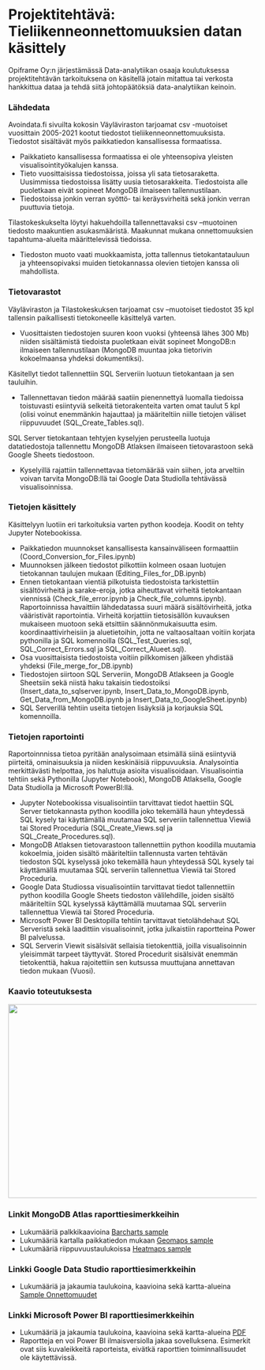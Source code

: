 # Projektitehtävä: Tieliikenneonnettomuuksien datan käsittely

Opiframe Oy:n järjestämässä Data-analytiikan osaaja koulutuksessa projektitehtävän tarkoituksena on käsitellä jotain mitattua tai verkosta hankkittua dataa ja tehdä siitä johtopäätöksiä data-analytiikan keinoin. 

### Lähdedata

Avoindata.fi sivuilta kokosin Väyläviraston tarjoamat csv -muotoiset vuosittain 2005-2021 kootut tiedostot tieliikenneonnettomuuksista. Tiedostot sisältävät myös paikkatiedon kansallisessa formaatissa.
- Paikkatieto kansallisessa formaatissa ei ole yhteensopiva yleisten visualisointityökalujen kanssa.
- Tieto vuosittaisissa tiedostoissa, joissa yli sata tietosaraketta. Uusimmissa tiedostoissa lisätty uusia tietosarakkeita. Tiedostoista alle puoletkaan eivät sopineet MongoDB ilmaiseen tallennustilaan.
- Tiedostoissa jonkin verran syöttö- tai keräysvirheitä sekä jonkin verran puuttuvia tietoja.

Tilastokeskukselta löytyi hakuehdoilla tallennettavaksi csv –muotoinen tiedosto maakuntien asukasmääristä. Maakunnat mukana onnettomuuksien tapahtuma-alueita määrittelevissä tiedoissa.
- Tiedoston muoto vaati muokkaamista, jotta tallennus tietokantatauluun ja yhteensopivaksi muiden tietokannassa olevien tietojen kanssa oli mahdollista.

### Tietovarastot

Väyläviraston ja Tilastokeskuksen tarjoamat csv –muotoiset tiedostot 35 kpl tallensin paikallisesti tietokoneelle käsittelyä varten.
- Vuosittaisten tiedostojen suuren koon vuoksi (yhteensä lähes 300 Mb) niiden sisältämistä tiedoista puoletkaan eivät sopineet MongoDB:n ilmaiseen tallennustilaan (MongoDB muuntaa joka tietorivin kokoelmaansa yhdeksi dokumentiksi).

Käsitellyt tiedot tallennettiin SQL Serveriin luotuun tietokantaan ja sen tauluihin.
- Tallennettavan tiedon määrää saatiin pienennettyä luomalla tiedoissa toistuvasti esiintyviä selkeitä tietorakenteita varten omat taulut 5 kpl (olisi voinut enemmänkin hajauttaa) ja määriteltiin niille tietojen väliset riippuvuudet (SQL_Create_Tables.sql).

SQL Server tietokantaan tehtyjen kyselyjen perusteella luotuja datatiedostoja tallennettu MongoDB Atlaksen ilmaiseen tietovarastoon sekä Google Sheets tiedostoon.
- Kyselyillä rajattiin tallennettavaa tietomäärää vain siihen, jota arveltiin voivan tarvita MongoDB:llä tai Google Data Studiolla tehtävässä visualisoinnissa.

### Tietojen käsittely

Käsittelyyn luotiin eri tarkoituksia varten python koodeja. Koodit on tehty Jupyter Notebookissa.
- Paikkatiedon muunnokset kansallisesta kansainväliseen formaattiin (Coord_Conversion_for_Files.ipynb)
- Muunnoksen jälkeen tiedostot pilkottiin kolmeen osaan luotujen tietokannan taulujen mukaan (Editing_Files_for_DB.ipynb)
- Ennen tietokantaan vientiä pilkotuista tiedostoista tarkistettiin sisältövirheitä ja sarake-eroja, jotka aiheuttavat virheitä tietokantaan viennissä (Check_file_error.ipynb ja Check_file_columns.ipynb). Raportoinnissa havaittiin lähdedatassa suuri määrä sisältövirheitä, jotka vääristivät raportointia. Virheitä korjattiin tietosisällön kuvauksen mukaiseen muotoon sekä etsittiin säännönmukaisuutta esim. koordinaattivirheisiin ja aluetietoihin, jotta ne valtaosaltaan voitiin korjata pythonilla ja SQL komennoilla (SQL_Test_Queries.sql, SQL_Correct_Errors.sql ja SQL_Correct_Alueet.sql).
- Osa vuosittaisista tiedostoista voitiin pilkkomisen jälkeen yhdistää yhdeksi (File_merge_for_DB.ipynb)
- Tiedostojen siirtoon SQL Serveriin, MongoDB Atlakseen ja Google Sheetsiin sekä niistä haku takaisin tiedostoiksi (Insert_data_to_sqlserver.ipynb, Insert_Data_to_MongoDB.ipynb, Get_Data_from_MongoDB.ipynb ja Insert_Data_to_GoogleSheet.ipynb)
- SQL Serverillä tehtiin useita tietojen lisäyksiä ja korjauksia SQL komennoilla.


### Tietojen raportointi

Raportoinnnissa tietoa pyritään analysoimaan etsimällä siinä esiintyviä piirteitä, ominaisuuksia ja niiden keskinäisiä riippuvuuksia. Analysointia merkittävästi helpottaa, jos haluttuja asioita visualisoidaan. Visualisointia tehtiin sekä Pythonilla (Jupyter Notebook), MongoDB Atlaksella, Google Data Studiolla ja Microsoft PowerBI:llä.
- Jupyter Notebookissa visualisointiin tarvittavat tiedot haettiin SQL Server tietokannasta python koodilla joko tekemällä haun yhteydessä SQL kysely tai käyttämällä muutamaa SQL serveriin tallennettua Viewiä tai Stored Proceduria (SQL_Create_Views.sql ja SQL_Create_Procedures.sql).
- MongoDB Atlaksen tietovarastoon tallennettiin python koodilla muutamia kokoelmia, joiden sisältö määriteltiin tallennusta varten tehtävän tiedoston SQL kyselyssä joko tekemällä haun yhteydessä SQL kysely tai käyttämällä muutamaa SQL serveriin tallennettua Viewiä tai Stored Proceduria.
- Google Data Studiossa visualisointiin tarvittavat tiedot tallennettiin python koodilla Google Sheets tiedoston välilehdille, joiden sisältö määriteltiin SQL kyselyssä käyttämällä muutamaa SQL serveriin tallennettua Viewiä tai Stored Proceduria.
- Microsoft Power BI Desktopilla tehtiin tarvittavat tietolähdehaut SQL Serveristä sekä laadittiin visualisoinnit, jotka julkaistiin raportteina Power BI palvelussa.
- SQL Serverin Viewit sisälsivät sellaisia tietokenttiä, joilla visualisoinnin yleisimmät tarpeet täyttyvät. Stored Procedurit sisälsivät enemmän tietokenttiä, hakua rajoitettiin sen kutsussa muuttujana annettavan tiedon mukaan (Vuosi).


### Kaavio toteutuksesta

<p align="center">
<img src="https://user-images.githubusercontent.com/110663840/199057230-ab63510a-115e-437a-a48d-d92a7bc61be8.png" width="864" height="392" align="center">
</p>

### Linkit MongoDB Atlas raporttiesimerkkeihin

- Lukumääriä palkkikaavioina [Barcharts sample](https://charts.mongodb.com/charts-opiframe-dvsup/public/dashboards/79658628-7142-4063-962d-8d7fad43de02)
- Lukumääriä kartalla paikkatiedon mukaan [Geomaps sample](https://charts.mongodb.com/charts-opiframe-dvsup/public/dashboards/1250830d-e31f-4fe5-902e-b5ac1c136f11)
- Lukumääriä riippuvuustaulukoissa [Heatmaps sample](https://charts.mongodb.com/charts-opiframe-dvsup/public/dashboards/c37f458d-17f3-42f2-9ceb-62b895655eca)

### Linkki Google Data Studio raporttiesimerkkeihin

- Lukumääriä ja jakaumia taulukoina, kaavioina sekä kartta-alueina [Sample Onnettomuudet](https://datastudio.google.com/reporting/45f072ec-9a91-4ae3-9ebb-2b06cfe717ab)

### Linkki Microsoft Power BI raporttiesimerkkeihin

- Lukumääriä ja jakaumia taulukoina, kaavioina sekä kartta-alueina <a href="https://github.com/pasihintikka/Tieliikenneonnettomuudet-data-handle/blob/main/Sample_Onnettomuudet.pdf" target="_blank">PDF</a>
- Raportteja en voi Power BI ilmaisversiolla jakaa sovelluksena. Esimerkit ovat siis kuvaleikkeitä raporteista, eivätkä raporttien toiminnallisuudet ole käytettävissä.

